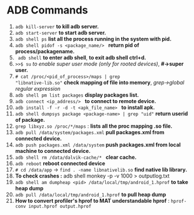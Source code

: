 # ADB Commands
1. <code>adb kill-server</code> **to kill adb server.**
2. <code>adb start-server</code> **to start adb server.**
3. <code>adb shell ps</code> **list all the process running in the system with pid.**
4. <code>adb shell pidof -s <package_name/> </code>  **return pid of process/packagename.**
5. <code> adb shell</code> **to enter adb shell**, **to exit adb shell ctrl+d.**
6. <code>>>$ su</code>  *to enable super user mode (only for rooted devices)*, **#->super user.**
7.  <code># cat /proc/<pid_of_process>/maps |  grep "libnative-lib.so"</code> **check mapping of file into memory**, *grep->global regular expression*
8. <code>adb shell pm list packages</code> **display packages list.**
9. <code>adb connect <ip_address/> </code> **to connect to remote device.**
  10. <code>adb install -f -r -d -t <apk_file_name> </code> **to install apk.**
11. `adb shell dumpsys package <package-name> | grep "uid"` **return userid of package.**
12. `grep libxyz.so /proc/*/maps`  : **lists all the proc mapping .so file.**
13. `adb pull /data/system/packages.xml` **pull packages.xml from connected  device.**
14. `adb push packages.xml /data/system` **push packages.xml from local machine to connected device.**
15. `adb shell rm /data/dalvik-cache/* ` **clear cache.**
16. `adb reboot` **reboot connected device**
17. `# cd /data/app` -> `find . -name libnativelib.so` **find native lib library.**
18. **To check crashes :** adb shell monkey -p <package-name> -v 1000 > outputlog.txt
19. `adb shell am dumpheap <pid> /data/local/tmp/android_1.hprof`    **to take heap dump**
20. `adb pull /data/local/tmp/android_1.hprof`  **to pull heap dump**
21. **How to convert profiler's hprof to MAT understandable hprof** : `hprof-conv input.hprof output.hprof`

 
